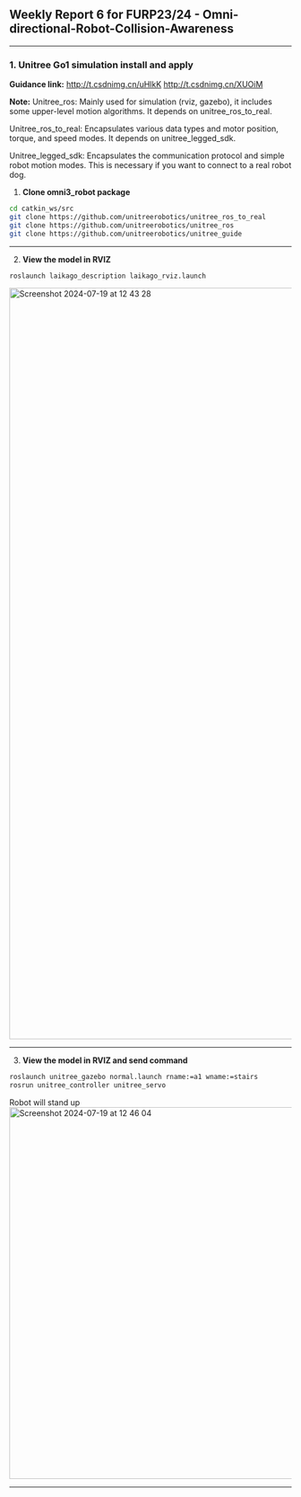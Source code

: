 ## Weekly Report 6 for FURP23/24 - Omni-directional-Robot-Collision-Awareness

---


### 1. Unitree Go1 simulation install and apply

**Guidance link:** http://t.csdnimg.cn/uHlkK
http://t.csdnimg.cn/XUOiM

**Note:** 
Unitree_ros: Mainly used for simulation (rviz, gazebo), it includes some upper-level motion algorithms. It depends on unitree_ros_to_real.

Unitree_ros_to_real: Encapsulates various data types and motor position, torque, and speed modes. It depends on unitree_legged_sdk.

Unitree_legged_sdk: Encapsulates the communication protocol and simple robot motion modes. This is necessary if you want to connect to a real robot dog.

1. **Clone omni3_robot package**
```bash
cd catkin_ws/src
git clone https://github.com/unitreerobotics/unitree_ros_to_real
git clone https://github.com/unitreerobotics/unitree_ros
git clone https://github.com/unitreerobotics/unitree_guide
 ```

---


2. **View the model in RVIZ**
```bash
roslaunch laikago_description laikago_rviz.launch
 ```
<img width="1338" alt="Screenshot 2024-07-19 at 12 43 28" src="https://github.com/user-attachments/assets/ed10ec56-660d-4ea8-934c-dd7840c27578">

---

3. **View the model in RVIZ and send command**
```bash
roslaunch unitree_gazebo normal.launch rname:=a1 wname:=stairs
rosrun unitree_controller unitree_servo
```

Robot will stand up
<img width="662" alt="Screenshot 2024-07-19 at 12 46 04" src="https://github.com/user-attachments/assets/ab7e3dde-6c2d-4b1d-b6cb-f490af21042e">

---
